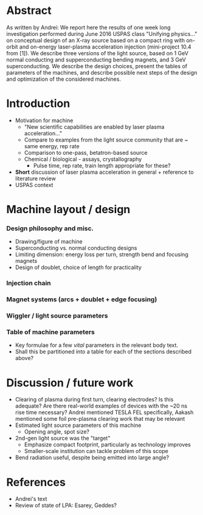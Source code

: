 # Abstract

As written by Andrei:
We report here the results of one week long investigation performed during June 2016 USPAS class "Unifying physics..." on conceptual design of an X-ray source based on a compact ring with on-orbit and on-energy laser-plasma acceleration injection (mini-project 10.4 from [1]). We describe three versions of the light source, based on 1 GeV normal conducting and supperconducting bending magnets, and 3 GeV superconducting. We describe the design choices, present the tables of parameters of the machines, and describe possible next steps of the design and optimization of the considered machines.

# Introduction
  * Motivation for machine
    * "New scientific capabilities are enabled by laser plasma acceleration..."
    * Compare to examples from the light source community that are ~ same energy, rep rate
    * Comparison to one-pass, betatron-based source
    * Chemical / biological - assays, crystallography
      * Pulse time, rep rate, train length appropriate for these?
  * **Short** discussion of laser plasma acceleration in general + reference to literature review
  * USPAS context

# Machine layout / design
### Design philosophy and misc.
  * Drawing/figure of machine
  * Superconducting vs. normal conducting designs
  * Limiting dimension: energy loss per turn, strength bend and focusing magnets
  * Design of doublet, choice of length for practicality

### Injection chain
### Magnet systems (arcs + doublet + edge focusing)
### Wiggler / light source parameters
### Table of machine parameters
  * Key formulae for a few *vital* parameters in the relevant body text.
  * Shall this be partitioned into a table for each of the sections described above?

# Discussion / future work
  * Clearing of plasma during first turn, clearing electrodes?  Is this adequate?  Are there real-world examples of devices with the ~20 ns rise time necessary?  Andrei mentioned TESLA FEL specifically, Aakash mentioned some foil pre-plasma clearing work that may be relevant
  * Estimated light source parameters of this machine
    * Opening angle, spot size?
  * 2nd-gen light source was the "target"
    * Emphasize compact footprint, particularly as technology improves
    * Smaller-scale institution can tackle problem of this scope
  * Bend radiation useful, despite being emitted into large angle?

# References
  * Andrei's text
  * Review of state of LPA: Esarey, Geddes?
